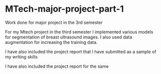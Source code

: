 # MTech-major-project-part-1
Work done for major project in the 3rd semester

For my Mtech project in the third semester I implemented various models for segmentation of breast ultrasound images. I also used data augmentation for increasing the training data.

I have also included the project report that I have submitted as a sample of my writing skills

I have also included the project report for the same
